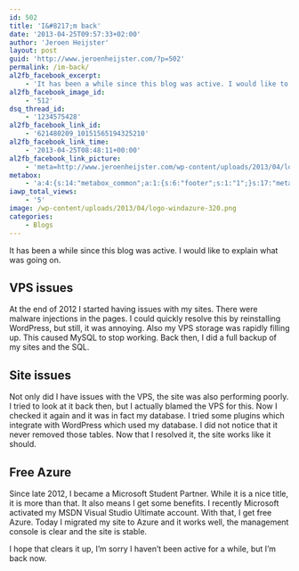 ```yaml
---
id: 502
title: 'I&#8217;m back'
date: '2013-04-25T09:57:33+02:00'
author: 'Jeroen Heijster'
layout: post
guid: 'http://www.jeroenheijster.com/?p=502'
permalink: /im-back/
al2fb_facebook_excerpt:
    - 'It has been a while since this blog was active. I would like to explain what was going on.'
al2fb_facebook_image_id:
    - '512'
dsq_thread_id:
    - '1234575428'
al2fb_facebook_link_id:
    - '621480209_10151565194325210'
al2fb_facebook_link_time:
    - '2013-04-25T08:48:11+00:00'
al2fb_facebook_link_picture:
    - 'meta=http://www.jeroenheijster.com/wp-content/uploads/2013/04/logo-windazure-320-300x196.png'
metabox:
    - 'a:4:{s:14:"metabox_common";a:1:{s:6:"footer";s:1:"1";}s:17:"metabox_pagetitle";a:8:{s:17:"backgroundcontent";s:1:"2";s:15:"backgroundimage";s:0:"";s:15:"backgroundvideo";a:3:{s:4:"webm";s:0:"";s:3:"mp4";s:0:"";s:3:"ogv";s:0:"";}s:15:"backgroundcolor";s:7:"#575656";s:14:"backgroundhtml";s:0:"";s:4:"size";s:5:"small";s:5:"title";s:8:"I''m back";s:4:"text";s:0:"";}s:23:"metabox_featuredcontent";a:2:{s:7:"content";s:1:"0";s:4:"html";s:0:"";}s:12:"metabox_blog";a:3:{s:7:"columns";s:1:"3";s:13:"categoriesbox";s:1:"1";s:7:"sidebar";s:4:"blog";}}'
iawp_total_views:
    - '5'
image: /wp-content/uploads/2013/04/logo-windazure-320.png
categories:
    - Blogs
---
```


It has been a while since this blog was active. I would like to explain what was going on.

## VPS issues

At the end of 2012 I started having issues with my sites. There were malware injections in the pages. I could quickly resolve this by reinstalling WordPress, but still, it was annoying. Also my VPS storage was rapidly filling up. This caused MySQL to stop working. Back then, I did a full backup of my sites and the SQL.

## Site issues

Not only did I have issues with the VPS, the site was also performing poorly. I tried to look at it back then, but I actually blamed the VPS for this. Now I checked it again and it was in fact my database. I tried some plugins which integrate with WordPress which used my database. I did not notice that it never removed those tables. Now that I resolved it, the site works like it should.

## Free Azure

Since late 2012, I became a Microsoft Student Partner. While it is a nice title, it is more than that. It also means I get some benefits. I recently Microsoft activated my MSDN Visual Studio Ultimate account. With that, I get free Azure. Today I migrated my site to Azure and it works well, the management console is clear and the site is stable.

I hope that clears it up, I’m sorry I haven’t been active for a while, but I’m back now.